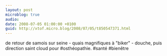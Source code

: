 ```yaml
---
layout: post
microblog: true
audio: 
date: 2008-07-05 01:00:00 +0100
guid: http://xtof.micro.blog/2008/07/05/t850547371.html
---
```

de retour de samois sur seine - quais magnifiques à "biker" - douche, puis direction saint cloud pour #osthéopathie. #santé #bienêtre
